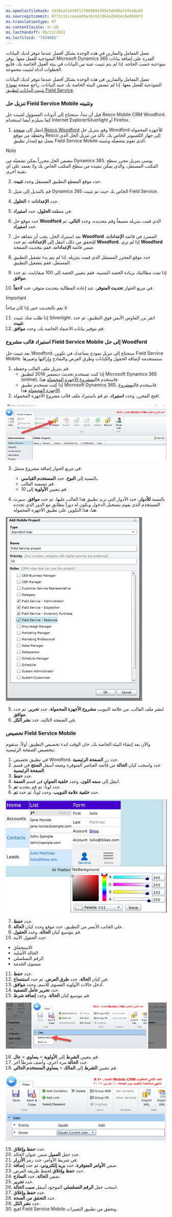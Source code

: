 ```yaml
---
ms.openlocfilehash: 3438ea7a239f127809894395e3dd40a7dfea8ad5
ms.sourcegitcommit: 8773c31cceaa4d9a36c62c964a2b414c6e0656f3
ms.translationtype: HT
ms.contentlocale: ar-SA
ms.lasthandoff: 08/13/2021
ms.locfileid: "7434081"
---
```

تعمل المعامل والتمارين في هذه الوحدة بشكل أفضل عندما تتوفر لديك البيانات النموذجية للعمل معها. يوفر Microsoft Dynamics 365 القدرة على إضافة بيانات نموذجية حسب الحاجة. إذا لم يتم تثبيت عينة من البيانات في بيئة العمل الخاصة بك، فاتبع الخطوات أدناه لتثبيت مجموعة.

تعمل المعامل والتمارين في هذه الوحدة بشكل أفضل عندما تتوفر لديك البيانات النموذجية للعمل معها. إذا لم تتضمن البيئة الخاصة بك عينه البيانات، راجع صفحة [نموذج تثبيت البيانات لتطبيق Field Service](/dynamics365/customer-engagement/field-service/install-sample-data-8-x).

### <a name="download-and-install-the-mobile-field-service-mobile-solution"></a>تنزيل حل Field Service Mobile وتثبيته

قبل أن تبدأ، ستحتاج إلى أذونات المسؤول لتثبيت حل Resco Mobile CRM Woodford. كما سيلزم أيضا استخدام Internet ExplorerSilverlight أو Firefox.

1.  انتقل إلى [صفحة Resco Woodford](https://www.resco.net/mobilecrm/woodford.html) وقم بتنزيل حل Woodford للأجهزة المحمولة وحفظه من موقع Resco إلى جهاز الكمبيوتر الخاص بك. تأكد من تنزيل الحل الذي يعمل مع إصدار تطبيق Field Service Mobile الذي تقوم بتشغيله وتثبيته.

> [!Note]
> يتضمن الحل محرراً يمكن تشغيله من Dynamics 365. يوصى بتنزيل محرر سطح المكتب المستقل، والذي يمكن تنفيذه من سطح المكتب الخاص بك ولا يعتمد على أي تقنية أخرى.

2. حدد موقع المقطع التطبيق المستقل وحدد **تثبيت**.
3. قم بالتبديل إلى مثيل Dynamics 365 الخاص بك حيث تم تثبيت Field Service.
4. حدد **الإعدادات** > **الحلول**.
5. في منطقة **الحلول**، حدد **استيراد**.
6. حدد موقع حل **Woodford** الذي قمت بتنزيله مسبقاً وقم بتحديده، وحدد **التالي**، ثم حدد **استيراد**.
7. بعد استيراد الحل، يجب أن تشاهد حل **‎Woodford** المسرد في قائمة **الإعدادات**. للتحقق من ذلك، انتقل إلى **الإعدادات**، ثم حدد **Woodford**. إذا لم ترى **Woodford** ضمن قائمة **الإعدادات**، فقم بتحديث الصفحة.

8. حدد موقع المحرر المستقل الذي قمت بتنزيله. إذا لم يتم بدء تشغيل التطبيق المستقل، فقم بتشغيل التطبيق.
9. إذا تمت مطالبتك بزيادة الحصة النسبية، فقم بتعيين الحصة إلى 100 ميغابايت، ثم حدد **موافق**.
10. في مربع الحوار **تحديث المتوفر**، عند إعادة المطالبة بتحديث متوفر، حدد **لاحقاً**. 

> [!IMPORTANT]
> لا تقم بالتحديث حتى إذا كان متاحاً.

11. إذا طلب منك تثبيت Silverlight، انقر بزر الماوس الأيمن فوق التطبيق، ثم حدد **تثبيت**.
12. قم بتوفير بيانات الاعتماد الخاصة بك، وحدد **موافق**.

### <a name="import-the-field-service-mobile-project-template-into-the-woodford-solution"></a>استيراد قالب مشروع Field Service Mobile إلى حل Woodford

بعد تثبيت حل Woodford، ستحتاج إلى تنزيل نموذج يساعدك في تكوين Field Service Mobile. ستستخدمه لإضافة الحقول والكيانات وطرق العرض والنماذج وإزالتها وتغييرها.

1. قم بتنزيل ملف القالب وحفظه.
    - إذا كنت تستخدم تحديث ديسمبر 2016 لتطبيق Microsoft Dynamics 365 (online)، فاستخدم قالب[مشروع الأجهزة المحمولة](https://go.microsoft.com/fwlink/p/?linkid=836310) هذا.
    - إذا كنت تستخدم تطبيق Microsoft Dynamics 365، فاستخدم قالب[مشروع الأجهزة المحمولة](https://go.microsoft.com/fwlink/p/?LinkId=808250) هذا.
2. افتح المحرر، وحدد **استيراد**، ثم قم باستيراد ملف قالب مشروع الأجهزة المحمولة.

![لقطة شاشة لمشاريع الأجهزة المحمولة باستخدام الزر "استيراد".](../media/MO-Unit6-4.png)

3. في مربع الحوار إضافة مشروع متنقل:
    - بالنسبة إلى **النوع**، حدد **المستخدم القياسي**.
    - قم بتسمية القالب.
    - قم بتعيين **الأولوية** إلى *10*.

4. بالنسبة **للأدوار**، حدد الأدوار التي تريد تطبيق هذا القالب عليها، ثم حدد **موافق**. سيرث المستخدم الذي يقوم بتسجيل الدخول ويكون له دوراً يتطابق مع الدور الذي تحدده هنا، هذا التكوين على تطبيق الأجهزة المحمولة.

![لقطة شاشة لنافذة "إضافة مشروع أجهزة محمولة" مع تحديد أدوار Field Service.](../media/MO-Unit6-5.png)

5. لنشر ملف القالب، من علامة التبويب **مشروع الأجهزة المحمولة**، حدد **تحرير**، ثم حدد **موافق**.
6. في الصفحة التالية، حدد **نشر الكل.**

### <a name="customize-field-service-mobile"></a>تخصيص Field Service Mobile

والآن بعد إنشاء البيئة الخاصة بك، حان الوقت لبدء تخصيص التطبيق. أولاً، ستقوم بتخصيص الصفحة الرئيسية:

1. في تطبيق تخصيص Woodford، حدد زر **الصفحة الرئيسية**.
2. حدد واسحب كيان **الحالة** من قائمة العناصر المتوفرة وضعه أسفل **المنتج** في قسم **الصفحة الرئيسية**.
3. حدد **حفظ**.
4. انتقل إلى **سمه اللون**، وحدد **خلفية العنوان** في قسم **السمة**.
5. حدد لوناً، ثم قم بتحديد **تم**.
6. حدد **خلفية علامة التبويب**، وحدد لوناً، ثم حدد **تم**.

![لقطة شاشة للون خلفية علامة التبويب محدداً بواسطة الزر تم.](../media/MO-Unit6-6.png)

7. حدد **حفظ**.
8. على الجانب الأيسر من التطبيق، حدد موقع وحدد كيان **الحالة**.
9. قم بتوسيع كيان **الحالة**، وحدد **الحقول**.
10. حدد الحقول الآتية:
   - الاستحقاق
   - الحالة الأصلية
   - الرقم التسلسلي
   - مستوى الخدمة
11. حدد **حفظ**.
12. في كيان **الحالة**، حدد **طرق العرض**، ثم حدد **استنساخ**.
13. أدخل حالات الأولوية القصوى للاسم، وحدد **موافق**.
14. حدد **تحرير عامل التصفية**.
15. قم بتوسيع كيان **الحالة**، وحدد **إضافة شرط**.

![لقطة شاشة لكيان الحالة مع تحديد إضافة شرط.](../media/MO-Unit6-7.png)

16. قم بتعيين **الشرط** إلى **الأولوية** > **يساوي** > **عال**.
17. حدد **الحالة** مرة أخرى، وأضف شرطاً آخر.
18. قم بتعيين **الشرط** إلى **المالك** > **يساوي المستخدم الحالي**.

![لقطة شاشة للحالة التي تم ضبطها على المالك وتساوي المستخدم الحالي.](../media/MO-Unit6-8.png)

19. حدد **حفظ وإغلاق**.
20. حدد حقل **العميل** ضمن عنوان الحالة.
21. في شريط الأوامر، حدد رمز **الأزرار**.
22. ضمن **الأوامر المتوفرة**، حدد **بريد إلكتروني**، ثم حدد **إضافة**.
23. حدد **حفظ وإغلاق** لحفظ طريقة العرض.
24. ضمن **الحالة**، حدد **النماذج**.
26. حدد **تحرير**.
27. اسحب حقل **الرقم التسلسلي** الموجود أسفل **سبب الحالة**.
28. حدد **حفظ وإغلاق**.
29. حدد **التحقق من الصحة**.
30. حدد **نشر الكل**.
31. افتح Field Service Mobile وتحقق من تطبيق التغييرات.
